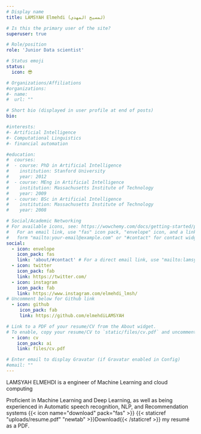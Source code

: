 ```yaml
---
# Display name
title: LAMSYAH Elmehdi (لمسيح المهدي)

# Is this the primary user of the site?
superuser: true

# Role/position
role: 'Junior Data scientist'

# Status emoji
status:
  icon: 😎️

# Organizations/Affiliations
#organizations:
#- name:
#  url: ""

# Short bio (displayed in user profile at end of posts)
bio: 

#interests:
#- Artificial Intelligence
#- Computational Linguistics
#- financial automation

#education:
#  courses:
#  - course: PhD in Artificial Intelligence
#    institution: Stanford University
#    year: 2012
#  - course: MEng in Artificial Intelligence
#    institution: Massachusetts Institute of Technology
#    year: 2009
#  - course: BSc in Artificial Intelligence
#    institution: Massachusetts Institute of Technology
#    year: 2008

# Social/Academic Networking
# For available icons, see: https://wowchemy.com/docs/getting-started/page-builder/#icons
#   For an email link, use "fas" icon pack, "envelope" icon, and a link in the
#   form "mailto:your-email@example.com" or "#contact" for contact widget.
social:
  - icon: envelope
    icon_pack: fas
    link: 'about/#contact' # For a direct email link, use "mailto:lamsyahmehdi@gmail.com".
  - icon: twitter
    icon_pack: fab
    link: https://twitter.com/
  - icon: instagram
    icon_pack: fab
    link: https://www.instagram.com/elmehdi_lmsh/
# Uncomment below for Github link
  - icon: github
     icon_pack: fab
     link: https://github.com/elmehdiLAMSYAH

# Link to a PDF of your resume/CV from the About widget.
# To enable, copy your resume/CV to `static/files/cv.pdf` and uncomment the lines below.
  - icon: cv
    icon_pack: ai
    link: files/cv.pdf

# Enter email to display Gravatar (if Gravatar enabled in Config)
#email: ""
---
```


LAMSYAH ELMEHDI is a engineer of Machine Learning and cloud computing 

Proficient in Machine Learning and Deep Learning, as well as being experienced in Automatic speech recognition, NLP, and Recommendation systems
{{< icon name="download" pack="fas" >}} {{< staticref "uploads/resume.pdf" "newtab" >}}Download{{< /staticref >}} my resumé as a PDF.
